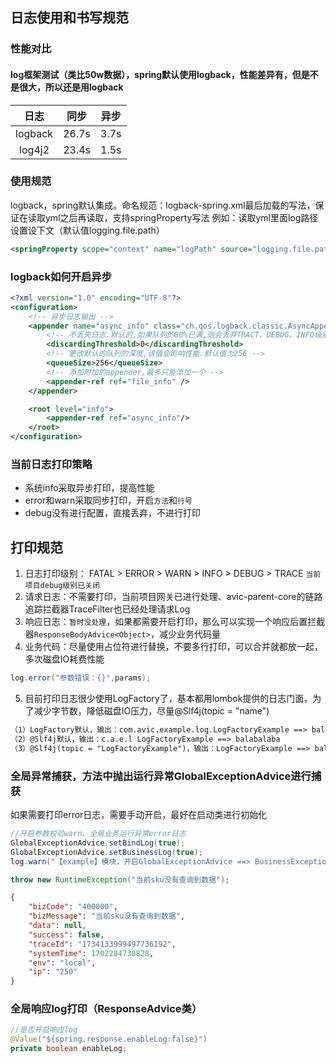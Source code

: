## 日志使用和书写规范

### 性能对比
#### log框架测试（类比50w数据），spring默认使用logback，性能差异有，但是不是很大，所以还是用logback
|   日志    |  同步   |  异步  |
|:-------:|:-----:|:----:|
| logback | 26.7s | 3.7s |
| log4j2 | 23.4s | 1.5s |

### 使用规范
logback，spring默认集成。命名规范：logback-spring.xml最后加载的写法，保证在读取yml之后再读取，支持springProperty写法
例如：读取yml里面log路径设置设下文（默认值logging.file.path）
~~~xml
<springProperty scope="context" name="logPath" source="logging.file.path" defaultValue="logging.file.path"/>
~~~

### logback如何开启异步
~~~xml
<?xml version="1.0" encoding="UTF-8"?>
<configuration>
    <!-- 异步日志输出 -->
    <appender name="async_info" class="ch.qos.logback.classic.AsyncAppender">
        <!-- 不丢失日志.默认的,如果队列的80%已满,则会丢弃TRACT、DEBUG、INFO级别的日志 -->
        <discardingThreshold>0</discardingThreshold>
        <!-- 更改默认的队列的深度,该值会影响性能.默认值为256 -->
        <queueSize>256</queueSize>
        <!-- 添加附加的appender,最多只能添加一个 -->
        <appender-ref ref="file_info" />
    </appender>

    <root level="info">
        <appender-ref ref="async_info"/>
    </root>
</configuration>
~~~

### 当前日志打印策略
* 系统info采取异步打印，提高性能
* error和warn采取同步打印，开启`方法`和`行号`
* debug没有进行配置，直接丢弃，不进行打印

## 打印规范
1. 日志打印级别： FATAL > ERROR > WARN > INFO > DEBUG > TRACE `当前项目debug级别已关闭`
2. 请求日志：不需要打印，当前项目网关已进行处理、avic-parent-core的链路追踪拦截器TraceFilter也已经处理请求Log
3. 响应日志：`暂时没处理`，如果都需要开启打印，那么可以实现一个响应后置拦截器`ResponseBodyAdvice<Object>`，减少业务代码量
4. 业务代码：尽量使用占位符进行替换，不要多行打印，可以合并就都放一起，多次磁盘IO耗费性能
~~~java
log.error("参数错误：{}",params);
~~~

5. 目前打印日志很少使用LogFactory了，基本都用lombok提供的日志门面，为了减少字节数，降低磁盘IO压力，尽量@Slf4j(topic = "name")
~~~txt
（1）LogFactory默认，输出：com.avic.example.log.LogFactoryExample ==> balabalaba
（2）@Slf4j默认，输出：c.a.e.l LogFactoryExample ==> balabalaba
（3）@Slf4j(topic = "LogFactoryExample")，输出：LogFactoryExample ==> balabalaba
~~~

### 全局异常捕获，方法中抛出运行异常GlobalExceptionAdvice进行捕获
如果需要打印error日志，需要手动开启，最好在启动类进行初始化
~~~java
//开启参数校验warn、全局业务运行异常error日志
GlobalExceptionAdvice.setBindLog(true);
GlobalExceptionAdvice.setBusinessLog(true);
log.warn("【example】模块，开启GlobalExceptionAdvice ==> BusinessException errorLog");
~~~


~~~java
throw new RuntimeException("当前sku没有查询到数据");
~~~

~~~json
{
    "bizCode": "400000",
    "bizMessage": "当前sku没有查询到数据",
    "data": null,
    "success": false,
    "traceId": "1734133999497736192",
    "systemTime": 1702284738828,
    "env": "local",
    "ip": "250"
}
~~~

### 全局响应log打印（ResponseAdvice类）
~~~java
//是否开启响应log
@Value("${spring.response.enableLog:false}")
private boolean enableLog;
~~~

